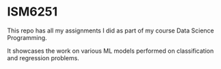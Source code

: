 # ISM6251

This repo has all my assignments I did as part of my course Data Science Programming.

It showcases the work on various ML models performed on classification and regression problems.
